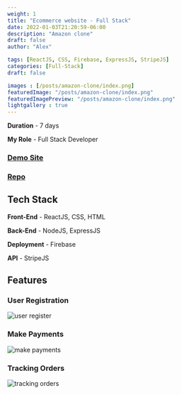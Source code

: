 ```yaml
---
weight: 1
title: "Ecommerce website - Full Stack"
date: 2022-01-03T21:20:59-06:00
description: "Amazon clone"
draft: false
author: "Alex"

tags: [ReactJS, CSS, Firebase, ExpressJS, StripeJS]
categories: [Full-Stack]
draft: false 

images : [/posts/amazon-clone/index.png]
featuredImage: "/posts/amazon-clone/index.png"
featuredImagePreview: "/posts/amazon-clone/index.png"
lightgallery : true
---
```



<!--more-->
**Duration** - 7 days

**My Role** - Full Stack Developer

### [Demo Site](https://challenge-d6ab9.web.app)
### [Repo](https://github.com/zengjilie/amazon-clone)

## Tech Stack
**Front-End** - ReactJS, CSS, HTML

**Back-End** - NodeJS, ExpressJS

**Deployment** - Firebase

**API** - StripeJS

<!-- ## Challenges

* Use cloud computing platform firebase, and learn how to use their APIs  

* Handle CORS connection at backend 
 
* Manage user data using firebase

* Learn how to use strip API to create payment method and track payments -->

## Features 

### User Registration

![user register](/posts/amazon-clone/amazon_shot_1.gif)

### Make Payments

![make payments](/posts/amazon-clone/amazon_shot_2.gif)

### Tracking Orders

![tracking orders](/posts/amazon-clone/amazon_shot_3.gif)

<!-- ## Takeaways 

* Firbase provides cloude database but uses NoSQL database

* Gonna try other hosting platform next time  -->


 


